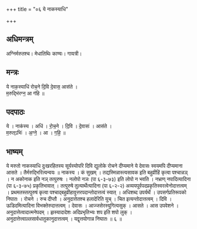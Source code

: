 +++
title = "०६ ये नाकस्याधि"

+++
## अधिमन्त्रम्
अग्निर्मरुतश्च। मेधातिथिः काण्वः। गायत्री।

## मन्त्रः
ये नाक॒स्याधि॑ रोच॒ने दि॒वि दे॒वास॒ आस॑ते ।  
म॒रुद्भि॑रग्न॒ आ ग॑हि ॥

## पदपाठः
ये । नाक॑स्य । अधि॑ । रो॒च॒ने । दि॒वि । दे॒वासः॑ । आस॑ते ।  
म॒रुत्ऽभिः॑ । अ॒ग्ने॒ । आ । ग॒हि॒ ॥

## भाष्यम्
ये मरुतो नाकस्याधि दुःखरहितस्य सूर्यस्योपरि दिवि द्युलोके रोचने दीप्यमाने ये देवासः स्वयमपि दीप्यमाना आसते । तैर्मरुद्भिरित्यन्वयः ॥ नाकस्य । कं सुखम् । तद्यस्मिन्नास्त्यसावक इति बहुव्रीहिं कृत्वा पश्चान्नञ् । न अकोनाक इति नञ् तत्पुरुषः । नलोपो नञः (पा ६-३-७३) इति लोपो न भवति । नभ्राण् नपादित्यादिना (पा ६-३-७५) प्रकृतिभावात् । तत्पुरुषे तुल्यार्थेत्यादिना (पा ६-२-२) अव्ययपूर्वपदप्रकृतिस्वरत्वेनोदात्तत्वम् । प्रथमतस्तत्पुरुषं कृत्वा पश्चाद्बहुव्रीहावुत्तरपदान्तोदात्तत्वं स्यात् । अधिशब्द उपर्यर्थे । उपसर्गप्रतिरूपको निपातः । रोचने । रुच दीप्तौ । अनुदात्तेतश्च हलादेरिति युच् । चित इत्यन्तोदात्तत्वम् । दिवि । ऊडिदमित्यादिना विभक्तेरुदात्तत्वम् । देवासः । आज्जसेरस्युगित्यसुक् । आसते । आस उपवेशने । अनुदात्तेत्वादात्मनेपदम् । झस्यादादेशः अदिप्रभृतिभ्यः शप इति शपो लुक् । अनुदात्तेत्त्वाल्लसार्वधातुकानुदात्तत्वम् । यद्वृत्तयोगान्न निघातः ॥ ६ ॥